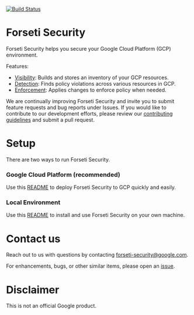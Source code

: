 [![Build Status](https://travis-ci.org/GoogleCloudPlatform/forseti-security.svg?branch=master)](https://travis-ci.org/GoogleCloudPlatform/forseti-security)

# Forseti Security
Forseti Security helps you secure your Google Cloud Platform (GCP) environment. 

Features:

* [Visibility](google/cloud/security/inventory/README.md): Builds and stores an inventory of your GCP resources.
* [Detection](google/cloud/security/scanner/README.md): Finds policy violations across various resources in GCP.
* [Enforcement](google/cloud/security/enforcer/README.md): Applies changes to enforce policy when needed.

We are continually improving Forseti Security and invite you to submit feature requests and bug reports under Issues. If you would like to contribute to our development efforts, please review our [contributing guidelines](/CONTRIBUTING.md) and submit a pull request.

# Setup
There are two ways to run Forseti Security.

### Google Cloud Platform (recommended)
Use this [README](/deployment-templates/README.md) to deploy
Forseti Security to GCP quickly and easily.

### Local Environment
Use this [README](/google/cloud/security/README.md) to install and use
Forseti Security on your own machine.

# Contact us
Reach out to us with questions by contacting
[forseti-security@google.com](mailto:forseti-security@google.com).

For enhancements, bugs, or other similar items, please open an
[issue](https://github.com/GoogleCloudPlatform/forseti-security/issues).

# Disclaimer
This is not an official Google product.
